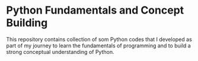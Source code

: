 # Python Fundamentals and Concept Building 

This repository contains collection of som Python codes that I developed as part of my journey to learn the fundamentals of programming and to build a strong conceptual understanding of Python. 

